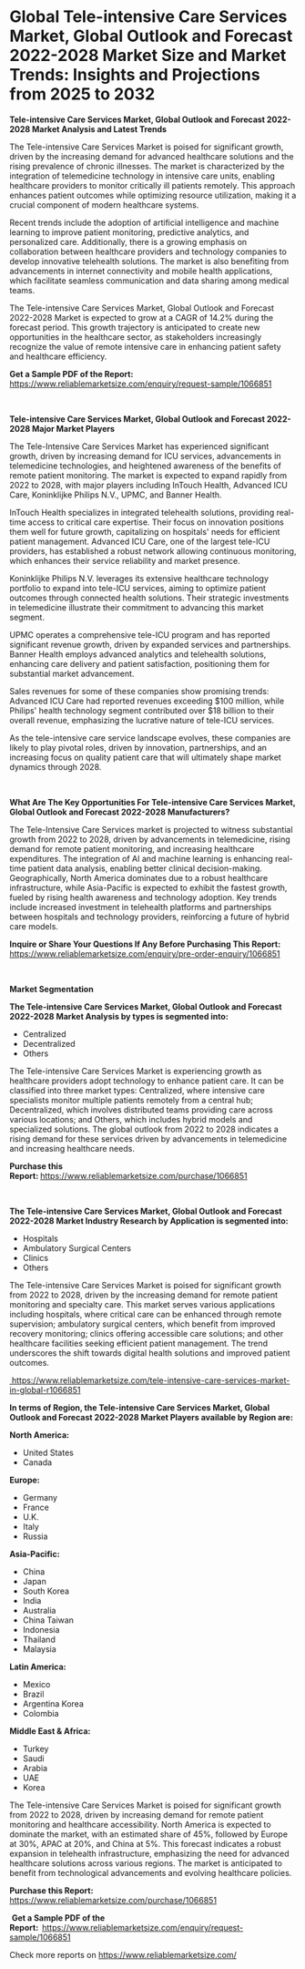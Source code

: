 <p><h1>Global Tele-intensive Care Services Market, Global Outlook and Forecast 2022-2028 Market Size and Market Trends: Insights and Projections from 2025 to 2032</h1></p><p><strong>Tele-intensive Care Services Market, Global Outlook and Forecast 2022-2028 Market Analysis and Latest Trends</strong></p>
<p><p>The Tele-intensive Care Services Market is poised for significant growth, driven by the increasing demand for advanced healthcare solutions and the rising prevalence of chronic illnesses. The market is characterized by the integration of telemedicine technology in intensive care units, enabling healthcare providers to monitor critically ill patients remotely. This approach enhances patient outcomes while optimizing resource utilization, making it a crucial component of modern healthcare systems.</p><p>Recent trends include the adoption of artificial intelligence and machine learning to improve patient monitoring, predictive analytics, and personalized care. Additionally, there is a growing emphasis on collaboration between healthcare providers and technology companies to develop innovative telehealth solutions. The market is also benefiting from advancements in internet connectivity and mobile health applications, which facilitate seamless communication and data sharing among medical teams.</p><p>The Tele-intensive Care Services Market, Global Outlook and Forecast 2022-2028 Market is expected to grow at a CAGR of 14.2% during the forecast period. This growth trajectory is anticipated to create new opportunities in the healthcare sector, as stakeholders increasingly recognize the value of remote intensive care in enhancing patient safety and healthcare efficiency.</p></p>
<p><strong>Get a Sample PDF of the Report:&nbsp;</strong> <a href="https://www.reliablemarketsize.com/enquiry/request-sample/1066851?utm_campaign=2936&utm_medium=2&utm_source=Github&utm_content=ia&utm_term=21032025&utm_id=tele-intensive-care-services-market-global-outlook-and-forecast-2022-2028">https://www.reliablemarketsize.com/enquiry/request-sample/1066851</a></p>
<p>&nbsp;</p>
<p><strong>Tele-intensive Care Services Market, Global Outlook and Forecast 2022-2028 Major Market Players</strong></p>
<p><p>The Tele-Intensive Care Services Market has experienced significant growth, driven by increasing demand for ICU services, advancements in telemedicine technologies, and heightened awareness of the benefits of remote patient monitoring. The market is expected to expand rapidly from 2022 to 2028, with major players including InTouch Health, Advanced ICU Care, Koninklijke Philips N.V., UPMC, and Banner Health.</p><p>InTouch Health specializes in integrated telehealth solutions, providing real-time access to critical care expertise. Their focus on innovation positions them well for future growth, capitalizing on hospitals' needs for efficient patient management. Advanced ICU Care, one of the largest tele-ICU providers, has established a robust network allowing continuous monitoring, which enhances their service reliability and market presence.</p><p>Koninklijke Philips N.V. leverages its extensive healthcare technology portfolio to expand into tele-ICU services, aiming to optimize patient outcomes through connected health solutions. Their strategic investments in telemedicine illustrate their commitment to advancing this market segment.</p><p>UPMC operates a comprehensive tele-ICU program and has reported significant revenue growth, driven by expanded services and partnerships. Banner Health employs advanced analytics and telehealth solutions, enhancing care delivery and patient satisfaction, positioning them for substantial market advancement.</p><p>Sales revenues for some of these companies show promising trends: Advanced ICU Care had reported revenues exceeding $100 million, while Philips' health technology segment contributed over $18 billion to their overall revenue, emphasizing the lucrative nature of tele-ICU services.</p><p>As the tele-intensive care service landscape evolves, these companies are likely to play pivotal roles, driven by innovation, partnerships, and an increasing focus on quality patient care that will ultimately shape market dynamics through 2028.</p></p>
<p>&nbsp;</p>
<p><strong>What Are The Key Opportunities For Tele-intensive Care Services Market, Global Outlook and Forecast 2022-2028 Manufacturers?</strong></p>
<p><p>The Tele-Intensive Care Services market is projected to witness substantial growth from 2022 to 2028, driven by advancements in telemedicine, rising demand for remote patient monitoring, and increasing healthcare expenditures. The integration of AI and machine learning is enhancing real-time patient data analysis, enabling better clinical decision-making. Geographically, North America dominates due to a robust healthcare infrastructure, while Asia-Pacific is expected to exhibit the fastest growth, fueled by rising health awareness and technology adoption. Key trends include increased investment in telehealth platforms and partnerships between hospitals and technology providers, reinforcing a future of hybrid care models.</p></p>
<p><strong>Inquire or Share Your Questions If Any Before Purchasing This Report:</strong> <a href="https://www.reliablemarketsize.com/enquiry/pre-order-enquiry/1066851?utm_campaign=2936&utm_medium=2&utm_source=Github&utm_content=ia&utm_term=21032025&utm_id=tele-intensive-care-services-market-global-outlook-and-forecast-2022-2028">https://www.reliablemarketsize.com/enquiry/pre-order-enquiry/1066851</a></p>
<p>&nbsp;</p>
<p><strong>Market Segmentation</strong></p>
<p><strong>The Tele-intensive Care Services Market, Global Outlook and Forecast 2022-2028 Market Analysis by types is segmented into:</strong></p>
<p><ul><li>Centralized</li><li>Decentralized</li><li>Others</li></ul></p>
<p><p>The Tele-intensive Care Services Market is experiencing growth as healthcare providers adopt technology to enhance patient care. It can be classified into three market types: Centralized, where intensive care specialists monitor multiple patients remotely from a central hub; Decentralized, which involves distributed teams providing care across various locations; and Others, which includes hybrid models and specialized solutions. The global outlook from 2022 to 2028 indicates a rising demand for these services driven by advancements in telemedicine and increasing healthcare needs.</p></p>
<p><strong>Purchase this Report:&nbsp;</strong><a href="https://www.reliablemarketsize.com/purchase/1066851?utm_campaign=2936&utm_medium=2&utm_source=Github&utm_content=ia&utm_term=21032025&utm_id=tele-intensive-care-services-market-global-outlook-and-forecast-2022-2028">https://www.reliablemarketsize.com/purchase/1066851</a></p>
<p>&nbsp;</p>
<p><strong>The Tele-intensive Care Services Market, Global Outlook and Forecast 2022-2028 Market Industry Research by Application is segmented into:</strong></p>
<p><ul><li>Hospitals</li><li>Ambulatory Surgical Centers</li><li>Clinics</li><li>Others</li></ul></p>
<p><p>The Tele-intensive Care Services Market is poised for significant growth from 2022 to 2028, driven by the increasing demand for remote patient monitoring and specialty care. This market serves various applications including hospitals, where critical care can be enhanced through remote supervision; ambulatory surgical centers, which benefit from improved recovery monitoring; clinics offering accessible care solutions; and other healthcare facilities seeking efficient patient management. The trend underscores the shift towards digital health solutions and improved patient outcomes.</p></p>
<p><a href="https://www.reliablemarketsize.com/tele-intensive-care-services-market-in-global-r1066851?utm_campaign=2936&utm_medium=2&utm_source=Github&utm_content=ia&utm_term=21032025&utm_id=tele-intensive-care-services-market-global-outlook-and-forecast-2022-2028">&nbsp;https://www.reliablemarketsize.com/tele-intensive-care-services-market-in-global-r1066851</a></p>
<p><strong>In terms of Region, the Tele-intensive Care Services Market, Global Outlook and Forecast 2022-2028 Market Players available by Region are:</strong></p>
<p>
    <p> <strong> North America: </strong>
        <ul>
            <li>United States</li>
            <li>Canada</li>
        </ul>
        </p> 
    <p> <strong> Europe: </strong>
        <ul>
            <li>Germany</li>
            <li>France</li>
            <li>U.K.</li>
            <li>Italy</li>
            <li>Russia</li>
        </ul>
        </p> 
    <p> <strong> Asia-Pacific: </strong>
        <ul>
            <li>China</li>
            <li>Japan</li>
            <li>South Korea</li>
            <li>India</li>
            <li>Australia</li>
            <li>China Taiwan</li>
            <li>Indonesia</li>
            <li>Thailand</li>
            <li>Malaysia</li>
        </ul>
        </p> 
    <p> <strong> Latin America: </strong>
        <ul>
            <li>Mexico</li>
            <li>Brazil</li>
            <li>Argentina Korea</li>
            <li>Colombia</li>
        </ul>
        </p> 
    <p> <strong> Middle East & Africa: </strong>
        <ul>
            <li>Turkey</li>
            <li>Saudi</li>
            <li>Arabia</li>
            <li>UAE</li>
            <li>Korea</li>
        </ul>
    </p>
    </p>
<p><p>The Tele-intensive Care Services Market is poised for significant growth from 2022 to 2028, driven by increasing demand for remote patient monitoring and healthcare accessibility. North America is expected to dominate the market, with an estimated share of 45%, followed by Europe at 30%, APAC at 20%, and China at 5%. This forecast indicates a robust expansion in telehealth infrastructure, emphasizing the need for advanced healthcare solutions across various regions. The market is anticipated to benefit from technological advancements and evolving healthcare policies.</p></p>
<p><strong>Purchase this Report: </strong><a href="https://www.reliablemarketsize.com/purchase/1066851?utm_campaign=2936&utm_medium=2&utm_source=Github&utm_content=ia&utm_term=21032025&utm_id=tele-intensive-care-services-market-global-outlook-and-forecast-2022-2028">https://www.reliablemarketsize.com/purchase/1066851</a></p>
<p>&nbsp;<strong>Get a Sample PDF of the Report:&nbsp;&nbsp;</strong><a href="https://www.reliablemarketsize.com/enquiry/request-sample/1066851?utm_campaign=2936&utm_medium=2&utm_source=Github&utm_content=ia&utm_term=21032025&utm_id=tele-intensive-care-services-market-global-outlook-and-forecast-2022-2028">https://www.reliablemarketsize.com/enquiry/request-sample/1066851</a></p>
<p><strong></strong></p>
<p>Check more reports on <a href="https://www.reliablemarketsize.com/?utm_campaign=2936&utm_medium=2&utm_source=Github&utm_content=ia&utm_term=21032025&utm_id=tele-intensive-care-services-market-global-outlook-and-forecast-2022-2028">https://www.reliablemarketsize.com/</a></p>